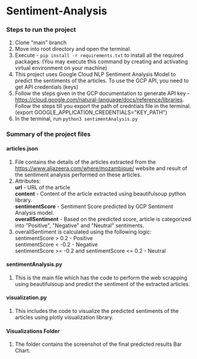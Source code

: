 # Sentiment-Analysis

### Steps to run the project
1. Clone "main" branch
2. Move into root directory and open the terminal.
3. Execute - ```pip install -r requirements.txt``` to install all the required packages. (You may execute this command by creating and activating virtual environment on your machine)
4. This project uses Google Cloud NLP Sentiment Analysis Model to predict the sentiments of the articles. To use the GCP API, you need to get API credentials (keys)
5. Follow the steps given in the GCP documentation to generate API key - https://cloud.google.com/natural-language/docs/reference/libraries. Follow the steps till you export the path of credntials file in the terminal. (export GOOGLE_APPLICATION_CREDENTIALS="KEY_PATH")
6. In the terminal, run ```python3 sentimentAnalysis.py```

### Summary of the project files
#### **articles.json**
1. File contains the details of the articles extracted from the https://www.aljazeera.com/where/mozambique/ website and result of the sentiment analysis performed on these articles. 
2. Attributes: <br />
   **url** - URL of the article <br />
   **content** - Content of the article extracted using beautifulsoup python library. <br />
   **sentimentScore** - Sentiment Score predicted by GCP Sentiment Analysis model. <br />
   **overallSentiment** - Based on the predicted score, article is categorized into "Positive", "Negative" and "Neutral" sentiments.
3. overallSentiment is calculated using the following logic: <br />
   sentimentScore > 0.2 - Positive <br />
   sentimentScore < -0.2 - Negative <br />
   sentimentScore >= -0.2 and sentimentScore <= 0.2 - Neutral <br />

#### **sentimentAnalysis.py**
1. This is the main file which has the code to perform the web scrapping using beautifulsoup and predict the sentiment of the extracted articles.

#### **visualization.py**
1. This includes the code to visualize the predicted sentiments of the articles using plotly visualization library.

#### **Visualizations Folder**
1. The folder contains the screenshot of the final predicted results Bar Chart.